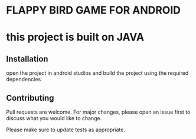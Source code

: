 # FLAPPY BIRD GAME FOR ANDROID 

# this project is built on JAVA


## Installation 
open the project in android studios and build the project using the required dependencies


## Contributing
Pull requests are welcome. For major changes, please open an issue first to discuss what you would like to change.

Please make sure to update tests as appropriate.

